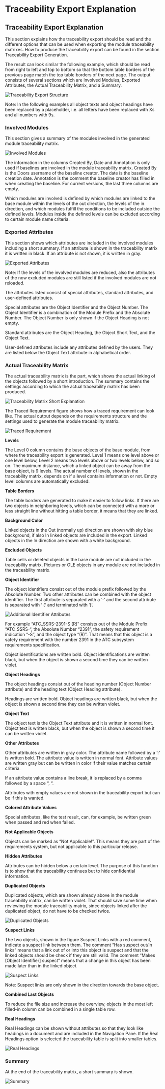 # Traceability Export Explanation

## Traceability Export Explanation

This section explains how the traceability export should be read and the different options that can be used when exporting the module traceability matrixes. How to produce the traceability export can be found in the section Traceability Export Generation.

The result can look similar the following example, which should be read from right to left and top to bottom so that the bottom table borders of the previous page match the top table borders of the next page. The output consists of several sections which are Involved Modules, Exported Attributes, the Actual Traceability Matrix, and a Summary.

![Traceability Export Structure](.gitbook/assets/1.png)

Note: In the following examples all object texts and object headings have been replaced by a placeholder, i.e. all letters have been replaced with Xs and all numbers with 9s.

### Involved Modules

This section gives a summary of the modules involved in the generated module traceability matrix.

![Involved Modules](.gitbook/assets/2.png)

The information in the columns Created By, Date and Annotation is only used if baselines are involved in the module traceability matrix. Created By is the Doors username of the baseline creator. The date is the baseline creation date. Annotation is the comment the baseline creator has filled in when creating the baseline. For current versions, the last three columns are empty.

Which modules are involved is defined by which modules are linked to the base module within the levels of the out direction, the levels of the in direction, and which modules fulfill the conditions to be included outside the defined levels. Modules inside the defined levels can be excluded according to certain module name criteria.

### Exported Attributes

This section shows which attributes are included in the involved modules including a short summary. If an attribute is shown in the traceability matrix it is written in black. If an attribute is not shown, it is written in gray.

![Exported Attributes](.gitbook/assets/3.png)

Note: If the levels of the involved modules are reduced, also the attributes of the now excluded modules are still listed if the involved modules are not reloaded.

The attributes listed consist of special attributes, standard attributes, and user-defined attributes.

Special attributes are the Object Identifier and the Object Number. The Object Identifier is a combination of the Module Prefix and the Absolute Number. The Object Number is only shown if the Object Heading is not empty.

Standard attributes are the Object Heading, the Object Short Text, and the Object Text.

User-defined attributes include any attributes defined by the users. They are listed below the Object Text attribute in alphabetical order.

### Actual Traceability Matrix

The actual traceability matrix is the part, which shows the actual linking of the objects followed by a short introduction. The summary contains the settings according to which the actual traceability matrix has been produced.

![Traceability Matrix Short Explanation](.gitbook/assets/4.png)

The Traced Requirement figure shows how a traced requirement can look like. The actual output depends on the requirements structure and the settings used to generate the module traceability matrix.

![Traced Requirement](.gitbook/assets/5.png)

**Levels**

The Level 0 column contains the base objects of the base module, from where the traceability export is generated. Level 1 means one level above or one level below, Level 2 means two levels above or two levels below, and so on. The maximum distance, which a linked object can be away from the base object, is 9 levels. The actual number of levels, shown in the traceability matrix, depends on if a level contains information or not. Empty level columns are automatically excluded.

**Table Borders**

The table borders are generated to make it easier to follow links. If there are two objects in neighboring levels, which can be connected with a more or less straight line without hitting a table border, it means that they are linked.

**Background Color**

Linked objects in the Out (normally up) direction are shown with sky blue background, if also In linked objects are included in the export. Linked objects in the In direction are shown with a white background.

**Excluded Objects**

Table cells or deleted objects in the base module are not included in the traceability matrix. Pictures or OLE objects in any module are not included in the traceability matrix.

**Object Identifier**

The object identifiers consist out of the module prefix followed by the Absolute Number. Two other attributes can be combined with the object identifier. The first attribute is separated with a ‘-‘ and the second attribute is separated with ‘ (‘ and terminated with ‘)’.

![Additional Identifier Attributes](.gitbook/assets/6.png)

For example “ATC\_SSRS-2391-S (R)” consists out of the Module Prefix “ATC\_SSRS-“, the Absolute Number “2391”, the safety requirement indication “-S”, and the object type “(R)”. That means that this object is a safety requirement with the number 2391 in the ATC subsystem requirements specification.

Object identifications are written bold. Object identifications are written black, but when the object is shown a second time they can be written violet.

**Object Headings**

The object headings consist out of the heading number (Object Number attribute) and the heading text (Object Heading attribute).

Headings are written bold. Object headings are written black, but when the object is shown a second time they can be written violet.

**Object Text**

The object text is the Object Text attribute and it is written in normal font. Object text is written black, but when the object is shown a second time it can be written violet.

**Other Attributes**

Other attributes are written in gray color. The attribute name followed by a ‘:’ is written bold. The attribute value is written in normal font. Attribute values are written gray but can be written in color if their value matches certain criteria.

If an attribute value contains a line break, it is replaced by a comma followed by a space “, “.

Attributes with empty values are not shown in the traceability export but can be if this is wanted.

**Colored Attribute Values**

Special attributes, like the test result, can, for example, be written green when passed and red when failed.

**Not Applicable Objects**

Objects can be marked as “Not Applicable!”. This means they are part of the requirements system, but not applicable to this particular release.

**Hidden Attributes**

Attributes can be hidden below a certain level. The purpose of this function is to show that the traceability continues but to hide confidential information.

**Duplicated Objects**

Duplicated objects, which are shown already above in the module traceability matrix, can be written violet. That should save some time when reviewing the module traceability matrix, since objects linked after the duplicated object, do not have to be checked twice.

![Duplicated Objects](.gitbook/assets/7.png)

**Suspect Links**

The two objects, shown in the figure Suspect Links with a red comment, indicate a suspect link between them. The comment “Has suspect out/in links” means that a link out of or into this object is suspect and that the linked objects should be check if they are still valid. The comment “Makes \[Object Identifier] suspect” means that a change in this object has been made later than in the linked object.

![Suspect Links](.gitbook/assets/8.png)

Note: Suspect links are only shown in the direction towards the base object.

**Combined Last Objects**

To reduce the file size and increase the overview, objects in the most left filled-in column can be combined in a single table row.

**Real Headings**

Real Headings can be shown without attributes so that they look like headings in a document and are included in the Navigation Pane. If the Real Headings option is selected the traceability table is split into smaller tables.

![Real Headings](.gitbook/assets/9.png)

### Summary

At the end of the traceability matrix, a short summary is shown.

![Summary](.gitbook/assets/10.png)
